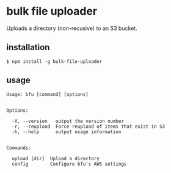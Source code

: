# bulk file uploader

Uploads a directory (non-recusive) to an S3 bucket.

## installation 

`$ npm install -g bulk-file-uploader`

## usage

```
Usage: bfu [command] [options]


Options:

  -V, --version   output the version number
  -r, --reupload  Force reupload of items that exist in S3
  -h, --help      output usage information


Commands:

  upload [dir]  Upload a directory
  config        Configure bfu's AWS settings
```